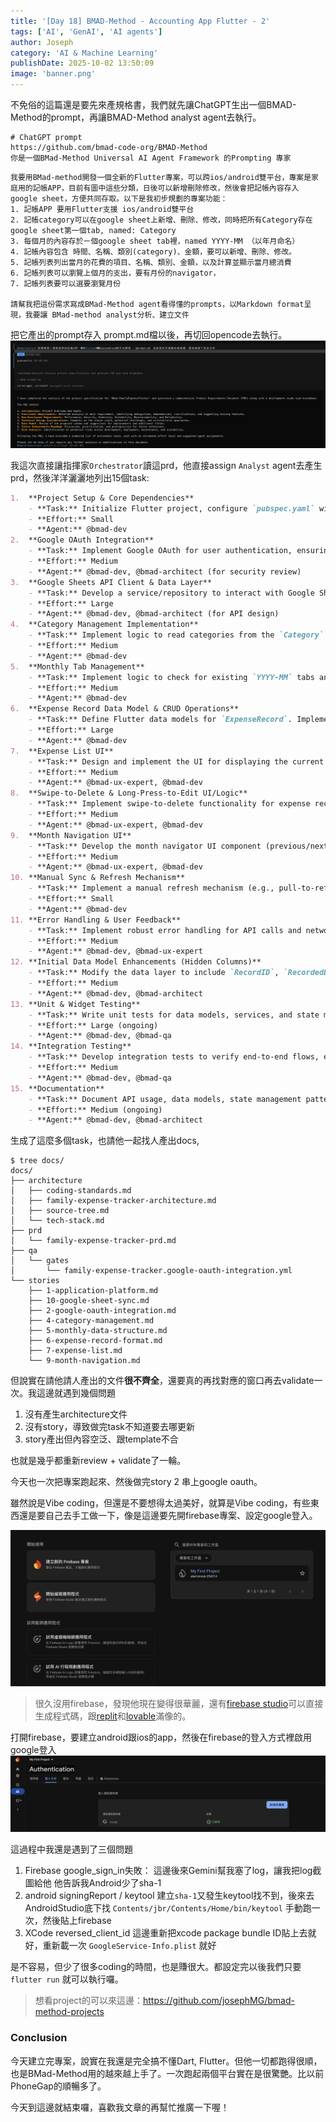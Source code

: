 ```yaml
---
title: '[Day 18] BMAD-Method - Accounting App Flutter - 2'
tags: ['AI', 'GenAI', 'AI agents']
author: Joseph
category: 'AI & Machine Learning'
publishDate: 2025-10-02 13:50:09
image: 'banner.png'
---
```


不免俗的這篇還是要先來產規格書，我們就先讓ChatGPT生出一個BMAD-Method的prompt，再讓BMAD-Method analyst agent去執行。

```shell
# ChatGPT prompt
https://github.com/bmad-code-org/BMAD-Method
你是一個BMad-Method Universal AI Agent Framework 的Prompting 專家

```

<!-- more -->

```shell
我要用BMad-method開發一個全新的Flutter專案，可以跨ios/android雙平台，專案是家庭用的記帳APP，目前有圖中這些分類，日後可以新增刪除修改，然後會把記帳內容存入google sheet，方便共同存取。以下是我初步規劃的專案功能：
1. 記帳APP 要用Flutter支援 ios/android雙平台
2. 記帳category可以在google sheet上新增、刪除、修改，同時把所有Category存在google sheet第一個tab, named: Category
3. 每個月的內容存於ㄧ個google sheet tab裡，named YYYY-MM （以年月命名）
4. 記帳內容包含 時間、名稱、類別(category)、金額，要可以新增、刪除、修改。
5. 記帳列表列出當月的花費的項目、名稱、類別、金額，以及計算並顯示當月總消費
6. 記帳列表可以瀏覽上個月的支出，要有月份的navigator，
7. 記帳列表要可以選要瀏覽月份

請幫我把這份需求寫成BMad-Method agent看得懂的prompts，以Markdown format呈現，我要讓 BMad-method analyst分析、建立文件
```

把它產出的prompt存入 prompt.md檔以後，再切回opencode去執行。
![analyst](./analyst.png)

我這次直接讓指揮家`Orchestrator`讀這prd，他直接assign `Analyst` agent去產生prd，然後洋洋灑灑地列出15個task:

```markdown
1.  **Project Setup & Core Dependencies**
    - **Task:** Initialize Flutter project, configure `pubspec.yaml` with core dependencies (e.g., `http`, `provider`/`riverpod`, `google_sign_in`, `googleapis_auth`, `googleapis`).
    - **Effort:** Small
    - **Agent:** @bmad-dev
2.  **Google OAuth Integration**
    - **Task:** Implement Google OAuth for user authentication, ensuring secure token storage and refresh mechanisms.
    - **Effort:** Medium
    - **Agent:** @bmad-dev, @bmad-architect (for security review)
3.  **Google Sheets API Client & Data Layer**
    - **Task:** Develop a service/repository to interact with Google Sheets API (read/write). Implement methods for fetching categories, reading monthly expenses, and writing/updating/deleting expense records.
    - **Effort:** Large
    - **Agent:** @bmad-dev, @bmad-architect (for API design)
4.  **Category Management Implementation**
    - **Task:** Implement logic to read categories from the `Category` sheet. Handle `ColorCode` parsing and display. Implement basic validation for category data.
    - **Effort:** Medium
    - **Agent:** @bmad-dev
5.  **Monthly Tab Management**
    - **Task:** Implement logic to check for existing `YYYY-MM` tabs and automatically create new ones if they don't exist when a user navigates to a new month.
    - **Effort:** Medium
    - **Agent:** @bmad-dev
6.  **Expense Record Data Model & CRUD Operations**
    - **Task:** Define Flutter data models for `ExpenseRecord`. Implement CRUD operations (Add, Edit, Delete) that interact with the Google Sheets API, including generating and managing `RecordID` (UUID) for each expense.
    - **Effort:** Large
    - **Agent:** @bmad-dev
7.  **Expense List UI**
    - **Task:** Design and implement the UI for displaying the current month's expense list, including date, name, category, amount, and monthly total. Implement sorting by date.
    - **Effort:** Medium
    - **Agent:** @bmad-ux-expert, @bmad-dev
8.  **Swipe-to-Delete & Long-Press-to-Edit UI/Logic**
    - **Task:** Implement swipe-to-delete functionality for expense records with confirmation. Implement long-press-to-edit, opening an edit form/dialog.
    - **Effort:** Medium
    - **Agent:** @bmad-ux-expert, @bmad-dev
9.  **Month Navigation UI**
    - **Task:** Develop the month navigator UI component (previous/next buttons, month picker). Implement logic to load data for the selected month.
    - **Effort:** Medium
    - **Agent:** @bmad-ux-expert, @bmad-dev
10. **Manual Sync & Refresh Mechanism**
    - **Task:** Implement a manual refresh mechanism (e.g., pull-to-refresh or a dedicated button) to re-fetch data from Google Sheets.
    - **Effort:** Small
    - **Agent:** @bmad-dev
11. **Error Handling & User Feedback**
    - **Task:** Implement robust error handling for API calls and network issues. Provide clear user feedback for success/failure of operations and sync status.
    - **Effort:** Medium
    - **Agent:** @bmad-dev, @bmad-ux-expert
12. **Initial Data Model Enhancements (Hidden Columns)**
    - **Task:** Modify the data layer to include `RecordID`, `RecordedBy`, `CreatedAt`, `LastModified` as hidden columns in Google Sheets for new records.
    - **Effort:** Medium
    - **Agent:** @bmad-dev, @bmad-architect
13. **Unit & Widget Testing**
    - **Task:** Write unit tests for data models, services, and state management logic. Write widget tests for key UI components.
    - **Effort:** Large (ongoing)
    - **Agent:** @bmad-dev, @bmad-qa
14. **Integration Testing**
    - **Task:** Develop integration tests to verify end-to-end flows, especially involving Google Sheets API interactions.
    - **Effort:** Medium
    - **Agent:** @bmad-dev, @bmad-qa
15. **Documentation**
    - **Task:** Document API usage, data models, state management patterns, and deployment steps.
    - **Effort:** Medium (ongoing)
    - **Agent:** @bmad-dev, @bmad-architect
```

生成了這麼多個task，也請他一起找人產出docs,

```shell
$ tree docs/
docs/
├── architecture
│   ├── coding-standards.md
│   ├── family-expense-tracker-architecture.md
│   ├── source-tree.md
│   └── tech-stack.md
├── prd
│   └── family-expense-tracker-prd.md
├── qa
│   └── gates
│       └── family-expense-tracker.google-oauth-integration.yml
└── stories
    ├── 1-application-platform.md
    ├── 10-google-sheet-sync.md
    ├── 2-google-oauth-integration.md
    ├── 4-category-management.md
    ├── 5-monthly-data-structure.md
    ├── 6-expense-record-format.md
    ├── 7-expense-list.md
    └── 9-month-navigation.md
```

但說實在請他請人產出的文件**很不齊全**，還要真的再找對應的窗口再去validate一次。我這邊就遇到幾個問題

1. 沒有產生architecture文件
2. 沒有story，導致做完task不知道要去哪更新
3. story產出但內容空泛、跟template不合

也就是幾乎都重新review + validate了一輪。

今天也一次把專案跑起來、然後做完story 2 串上google oauth。

雖然說是Vibe coding，但還是不要想得太過美好，就算是Vibe coding，有些東西還是要自己去手工做一下，像是這邊要先開firebase專案、設定google登入。

![firebase](./firebase.png)

> 很久沒用firebase，發現他現在變得很華麗，還有[firebase studio](https://studio.firebase.google.com/)可以直接生成程式碼，跟[replit](https://replit.com/)和[lovable](https://lovable.dev/)滿像的。

打開firebase，要建立android跟ios的app，然後在firebase的登入方式裡啟用google登入
![auth](./auth.png)

這過程中我還是遇到了三個問題

1. Firebase google_sign_in失敗：
   這邊後來Gemini幫我塞了log，讓我把log截圖給他 他告訴我Android少了sha-1
2. android signingReport / keytool
   建立`sha-1`又發生keytool找不到，後來去AndroidStudio底下找 `Contents/jbr/Contents/Home/bin/keytool` 手動跑一次，然後貼上firebase
3. XCode reversed_client_id
   這邊重新把xcode package bundle ID貼上去就好，重新載一次 `GoogleService-Info.plist` 就好

是不容易，但少了很多coding的時間，也是賺很大。都設定完以後我們只要 `flutter run` 就可以執行囉。

> 想看project的可以來這邊：https://github.com/josephMG/bmad-method-projects

### Conclusion

今天建立完專案，說實在我還是完全搞不懂Dart, Flutter。但他一切都跑得很順，也是BMad-Method用的越來越上手了。一次跑起兩個平台實在是很驚艷。比以前PhoneGap的順暢多了。

今天到這邊就結束囉，喜歡我文章的再幫忙推廣一下喔！
